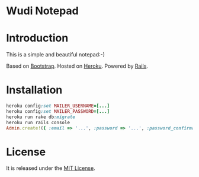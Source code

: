 Wudi Notepad
============

# Introduction

This is a simple and beautiful notepad:-)

Based on [Bootstrap](http://twitter.github.com/bootstrap).
Hosted on [Heroku](http://wudi-notepad.herokuapp.com).
Powered by [Rails](http://rubyonrails.org).

# Installation

```ruby
heroku config:set MAILER_USERNAME=[...]
heroku config:set MAILER_PASSWORD=[...]
heroku run rake db:migrate
heroku run rails console
Admin.create!({ :email => '...', :password => '...', :password_confirmation => '...' })
```

# License

It is released under the [MIT License](http://www.opensource.org/licenses/MIT).
